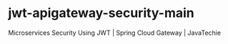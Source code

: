 # jwt-apigateway-security-main
Microservices Security Using JWT | Spring Cloud Gateway | JavaTechie

